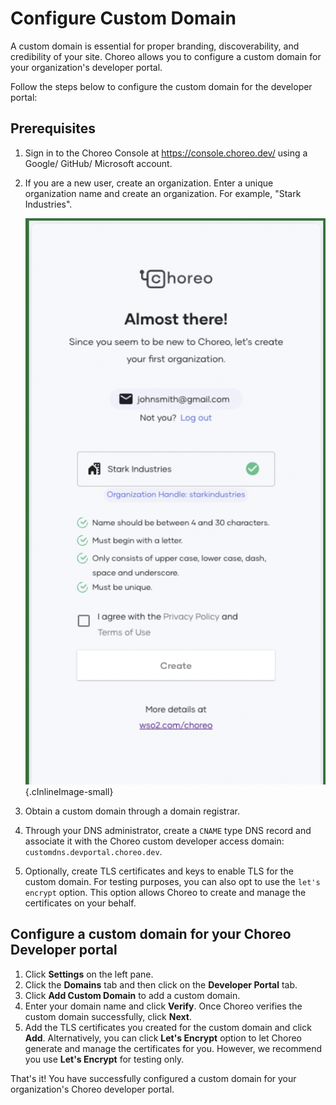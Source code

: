 # Configure Custom Domain

A custom domain is essential for proper branding, discoverability, and credibility of your site. Choreo allows you to configure a custom domain for your organization's developer portal.

Follow the steps below to configure the custom domain for the developer portal:

## Prerequisites

1. Sign in to the Choreo Console at <a>https://console.choreo.dev/</a> using a Google/ GitHub/ Microsoft account.
2. If you are a new user, create an organization. Enter a unique organization name and create an organization. For example, "Stark Industries".
    
    ![Create an organization in Choreo](../assets/img/references/enterprise-login/create-choreo-organization.png){.cInlineImage-small}

3. Obtain a custom domain through a domain registrar. 
4. Through your DNS administrator, create a `CNAME` type DNS record and associate it with the Choreo custom developer access domain: `customdns.devportal.choreo.dev`. 
5. Optionally, create TLS certificates and keys to enable TLS for the custom domain. For testing purposes, you can also opt to use the `let's encrypt` option. This option allows Choreo to create and manage the certificates on your behalf.

## Configure a custom domain for your Choreo Developer portal

1. Click **Settings** on the left pane. 
2. Click the **Domains** tab and then click on the **Developer Portal** tab. 
3. Click **Add Custom Domain** to add a custom domain. 
4. Enter your domain name and click **Verify**. Once Choreo verifies the custom domain successfully, click **Next**.
5. Add the TLS certificates you created for the custom domain and click **Add**. Alternatively, you can click **Let's Encrypt** option to let Choreo generate and manage the certificates for you. However, we recommend you use **Let's Encrypt** for testing only. 

That's it! You have successfully configured a custom domain for your organization's Choreo developer portal. 

